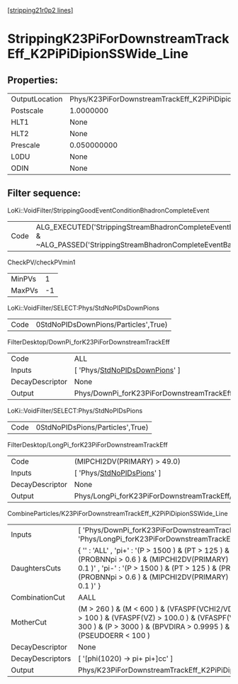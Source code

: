 [[stripping21r0p2 lines]](./stripping21r0p2-index)

# StrippingK23PiForDownstreamTrackEff_K2PiPiDipionSSWide_Line

## Properties:

|                |                                                                   |
|----------------|-------------------------------------------------------------------|
| OutputLocation | Phys/K23PiForDownstreamTrackEff_K2PiPiDipionSSWide_Line/Particles |
| Postscale      | 1.0000000                                                         |
| HLT1           | None                                                              |
| HLT2           | None                                                              |
| Prescale       | 0.050000000                                                       |
| L0DU           | None                                                              |
| ODIN           | None                                                              |

## Filter sequence:

LoKi::VoidFilter/StrippingGoodEventConditionBhadronCompleteEvent

|      |                                                                                                                          |
|------|--------------------------------------------------------------------------------------------------------------------------|
| Code | ALG_EXECUTED('StrippingStreamBhadronCompleteEventBadEvent') & ~ALG_PASSED('StrippingStreamBhadronCompleteEventBadEvent') |

CheckPV/checkPVmin1

|        |     |
|--------|-----|
| MinPVs | 1   |
| MaxPVs | -1  |

LoKi::VoidFilter/SELECT:Phys/StdNoPIDsDownPions

|      |                                      |
|------|--------------------------------------|
| Code | 0StdNoPIDsDownPions/Particles',True) |

FilterDesktop/DownPi_forK23PiForDownstreamTrackEff

|                 |                                                                                         |
|-----------------|-----------------------------------------------------------------------------------------|
| Code            | ALL                                                                                     |
| Inputs          | [ 'Phys/[StdNoPIDsDownPions](./stripping21r0p2-commonparticles-stdnopidsdownpions)' ] |
| DecayDescriptor | None                                                                                    |
| Output          | Phys/DownPi_forK23PiForDownstreamTrackEff/Particles                                     |

LoKi::VoidFilter/SELECT:Phys/StdNoPIDsPions

|      |                                  |
|------|----------------------------------|
| Code | 0StdNoPIDsPions/Particles',True) |

FilterDesktop/LongPi_forK23PiForDownstreamTrackEff

|                 |                                                                                 |
|-----------------|---------------------------------------------------------------------------------|
| Code            | (MIPCHI2DV(PRIMARY) \> 49.0)                                                    |
| Inputs          | [ 'Phys/[StdNoPIDsPions](./stripping21r0p2-commonparticles-stdnopidspions)' ] |
| DecayDescriptor | None                                                                            |
| Output          | Phys/LongPi_forK23PiForDownstreamTrackEff/Particles                             |

CombineParticles/K23PiForDownstreamTrackEff_K2PiPiDipionSSWide_Line

|                  |                                                                                                                                                                                                                                                                                                    |
|------------------|----------------------------------------------------------------------------------------------------------------------------------------------------------------------------------------------------------------------------------------------------------------------------------------------------|
| Inputs           | [ 'Phys/DownPi_forK23PiForDownstreamTrackEff' , 'Phys/LongPi_forK23PiForDownstreamTrackEff' ]                                                                                                                                                                                                    |
| DaughtersCuts    | { '' : 'ALL' , 'pi+' : '(P \> 1500 ) & (PT \> 125 ) & (PROBNNghost \< 0.25 ) & (PROBNNpi \> 0.6 ) & (MIPCHI2DV(PRIMARY) \> 16.0 ) & (PROBNNp \< 0.1 )' , 'pi-' : '(P \> 1500 ) & (PT \> 125 ) & (PROBNNghost \< 0.25 ) & (PROBNNpi \> 0.6 ) & (MIPCHI2DV(PRIMARY) \> 16.0 ) & (PROBNNp \< 0.1 )' } |
| CombinationCut   | AALL                                                                                                                                                                                                                                                                                               |
| MotherCut        | (M \> 260 ) & (M \< 600 ) & (VFASPF(VCHI2/VDOF) \< 2 ) & (BPVVDCHI2 \> 100 ) & (VFASPF(VZ) \> 100.0 ) & (VFASPF(VZ) \< 2200.0 ) & (PT \> 300 ) & (P \> 3000 ) & (BPVDIRA \> 0.9995 ) & ( MCORRPi \< 700 ) & (PSEUDOERR \< 100 )                                                                    |
| DecayDescriptor  | None                                                                                                                                                                                                                                                                                               |
| DecayDescriptors | [ '[phi(1020) -\> pi+ pi+]cc' ]                                                                                                                                                                                                                                                                |
| Output           | Phys/K23PiForDownstreamTrackEff_K2PiPiDipionSSWide_Line/Particles                                                                                                                                                                                                                                  |
